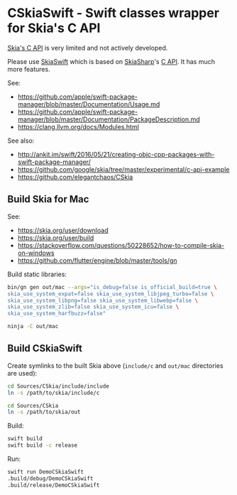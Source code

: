 # CSkiaSwift - Swift classes wrapper for Skia's C API

[Skia's C API](https://github.com/google/skia/tree/master/experimental/c-api-example)
is very limited and not actively developed.

Please use [SkiaSwift](https://github.com/swiftfn/SkiaSwift)
which is based on [SkiaSharp](https://github.com/mono/SkiaSharp)'s
[C API](https://github.com/mono/skia).
It has much more features.

See:
* https://github.com/apple/swift-package-manager/blob/master/Documentation/Usage.md
* https://github.com/apple/swift-package-manager/blob/master/Documentation/PackageDescription.md
* https://clang.llvm.org/docs/Modules.html

See also:
* http://ankit.im/swift/2016/05/21/creating-objc-cpp-packages-with-swift-package-manager/
* https://github.com/google/skia/tree/master/experimental/c-api-example
* https://github.com/elegantchaos/CSkia

## Build Skia for Mac

See:
* https://skia.org/user/download
* https://skia.org/user/build
* https://stackoverflow.com/questions/50228652/how-to-compile-skia-on-windows
* https://github.com/flutter/engine/blob/master/tools/gn

Build static libraries:

```sh
bin/gn gen out/mac --args="is_debug=false is_official_build=true \
skia_use_system_expat=false skia_use_system_libjpeg_turbo=false \
skia_use_system_libpng=false skia_use_system_libwebp=false \
skia_use_system_zlib=false skia_use_system_icu=false \
skia_use_system_harfbuzz=false"

ninja -C out/mac
```

## Build CSkiaSwift

Create symlinks to the built Skia above (`include/c` and `out/mac` directories are used):

```sh
cd Sources/CSkia/include/include
ln -s /path/to/skia/include/c

cd Sources/CSkia
ln -s /path/to/skia/out
```

Build:

```sh
swift build
swift build -c release
```

Run:

```sh
swift run DemoCSkiaSwift
.build/debug/DemoCSkiaSwift
.build/release/DemoCSkiaSwift
```
